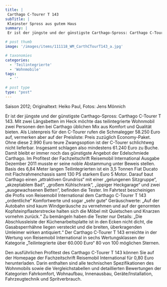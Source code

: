 ```yaml
---
title: |
 Carthago C-Tourer T 143
subTitle: |
 Kleinster Spross aus gutem Haus
summary: |
 Er ist der jüngste und der günstigste Carthago-Spross: Carthago C-Tourer T 143. Mit zwei Längsbetten im Heck möchte das teilintegrierte Wohnmobil zwei Personen den bei Carthago üblichen Mix aus Komfort und Qualität bieten. Als Listenpreis für den C-Tourer rufen die Schmalegger 58.250 Euro auf, vermerken aber auf der Preisliste:

# post thumb
image: '/images/items/111118_WM_CarthCTourT143_a.jpg'

# taxonomies
categories: 
  - 'Teilintegrierte'
  - 'Wohnmobile'
tags:
  - ''

# post type
type: "post"
---
```


Saison 2012; Originaltext: Heiko Paul, Fotos: Jens Mönnich

Er ist der jüngste und der günstigste Carthago-Spross: Carthago C-Tourer T 143. Mit zwei Längsbetten im Heck möchte das teilintegrierte Wohnmobil zwei Personen den bei Carthago üblichen Mix aus Komfort und Qualität bieten. Als Listenpreis für den C-Tourer rufen die Schmalegger 58.250 Euro auf, vermerken aber auf der Preisliste: Preis zuzüglich Economy-Paket. Ohne diese 2.990 Euro teure Zwangsoption ist der C-Tourer schlichtweg nicht lieferbar. Insgesamt schlagen also mindestens 61.240 Euro zu Buche. Damit bleibt er immer noch das günstigste Angebot der Edelschmiede Carthago. Im Profitest der Fachzeitschrift Reisemobil International Ausgabe Dezember 2011 musste er seine noble Abstammung unter Beweis stellen. Basis des 6,84 Meter langen Teilintegrierten ist ein 3,5 Tonnen Fiat Ducato mit Flachrahmenchassis samt 130 PS starkem Euro 5 Motor. Darauf baut Carthago einen „attraktiven Grundriss“ mit einer „gelungenen Sitzgruppe“, „akzeptablem Bad“, „großem Kühlschrank“, „üppiger Heckgarage“ und zwei „ausgewachsenen Betten“, befinden die Tester. Im Fahrtest bescheinigen die Profis von Reisemobil International dem Carthago C-Tourer T 143 „ordentliche“ Komfortwerte und sogar „sehr gute“ Geräuschwerte: „Auf der Autobahn sind kaum Windgeräusche zu vernehmen und auf der genormten Kopfsteinpflasterstrecke halten sich die Möbel mit Quietschen und Knarzen vornehm zurück.“ Zu bemängeln haben die Tester nur Details: „Die Abschlussleiste der Küchenarbeitsplatte ist in den Ecken nicht dicht, die Gasabsperrhähne liegen versteckt und die breiten, überkragenden Umleimer wirken antiquiert.“ Der Carthago C-Tourer T 143 erreichte in der Wertung von Reisemobil International in sechs Wertungsklassen der Kategorie „Teilintegrierte über 60.000 Euro“ 80 von 100 möglichen Sternen.

Den ausführlichen Profitest des Carthago C-Tourer T 143 können Sie auf der Homepage der Fachzeitschrift Reisemobil International für 0,80 Euro herunterladen. Darin enthalten sind alle technischen Spezifikationen des Wohnmobils sowie die Vergleichstabellen und detaillierten Bewertungen der Kategorien Fahrkomfort, Wohnaufbau, Innenausbau, Geräte/Installation, Fahrzeugtechnik und Spritverbrauch.